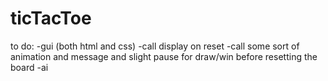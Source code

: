 # ticTacToe
to do:
-gui (both html and css)
-call display on reset
-call some sort of animation and message and slight pause for draw/win before resetting the board
-ai